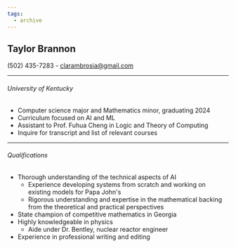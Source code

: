 ```yaml
---
tags:
  - archive
---
```

Taylor Brannon
--
(502) 435-7283 - clarambrosia@gmail.com
___
###### University of Kentucky
- Computer science major and Mathematics minor, graduating 2024
- Curriculum focused on AI and ML
- Assistant to Prof. Fuhua Cheng in Logic and Theory of Computing
- Inquire for transcript and list of relevant courses
___
###### Qualifications
- Thorough understanding of the technical aspects of AI
	- Experience developing systems from scratch and working on existing models for Papa John's
	- Rigorous understanding and expertise in the mathematical backing from the theoretical and practical perspectives
- State champion of competitive mathematics in Georgia
- Highly knowledgeable in physics
	- Aide under Dr. Bentley, nuclear reactor engineer
- Experience in professional writing and editing
